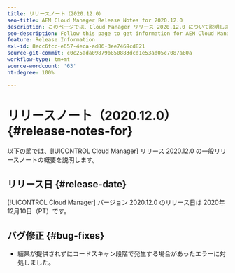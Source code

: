 ```yaml
---
title: リリースノート（2020.12.0）
seo-title: AEM Cloud Manager Release Notes for 2020.12.0
description: このページでは、Cloud Manager リリース 2020.12.0 について説明します。
seo-description: Follow this page to get information for AEM Cloud Manager Release 2020.12.0
feature: Release Information
exl-id: 8ecc6fcc-e657-4eca-ad86-3ee7469cd821
source-git-commit: c0c25ada09879b850883dcd1e53ad05c7087a80a
workflow-type: tm+mt
source-wordcount: '63'
ht-degree: 100%

---
```


# リリースノート（2020.12.0） {#release-notes-for}

以下の節では、[!UICONTROL Cloud Manager] リリース 2020.12.0 の一般リリースノートの概要を説明します。

## リリース日 {#release-date}

[!UICONTROL Cloud Manager] バージョン 2020.12.0 のリリース日は 2020年12月10日（PT）です。

## バグ修正 {#bug-fixes}

* 結果が提供されずにコードスキャン段階で発生する場合があったエラーに対処しました。
